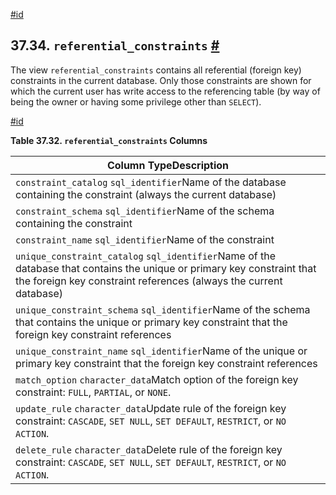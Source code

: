 [#id](#INFOSCHEMA-REFERENTIAL-CONSTRAINTS)

## 37.34. `referential_constraints` [#](#INFOSCHEMA-REFERENTIAL-CONSTRAINTS)

The view `referential_constraints` contains all referential (foreign key) constraints in the current database. Only those constraints are shown for which the current user has write access to the referencing table (by way of being the owner or having some privilege other than `SELECT`).

[#id](#id-1.7.6.38.3)

**Table 37.32. `referential_constraints` Columns**

| Column TypeDescription                                                                                                                                                                       |
| -------------------------------------------------------------------------------------------------------------------------------------------------------------------------------------------- |
| `constraint_catalog` `sql_identifier`Name of the database containing the constraint (always the current database)                                                                            |
| `constraint_schema` `sql_identifier`Name of the schema containing the constraint                                                                                                             |
| `constraint_name` `sql_identifier`Name of the constraint                                                                                                                                     |
| `unique_constraint_catalog` `sql_identifier`Name of the database that contains the unique or primary key constraint that the foreign key constraint references (always the current database) |
| `unique_constraint_schema` `sql_identifier`Name of the schema that contains the unique or primary key constraint that the foreign key constraint references                                  |
| `unique_constraint_name` `sql_identifier`Name of the unique or primary key constraint that the foreign key constraint references                                                             |
| `match_option` `character_data`Match option of the foreign key constraint: `FULL`, `PARTIAL`, or `NONE`.                                                                                     |
| `update_rule` `character_data`Update rule of the foreign key constraint: `CASCADE`, `SET NULL`, `SET DEFAULT`, `RESTRICT`, or `NO ACTION`.                                                   |
| `delete_rule` `character_data`Delete rule of the foreign key constraint: `CASCADE`, `SET NULL`, `SET DEFAULT`, `RESTRICT`, or `NO ACTION`.                                                   |